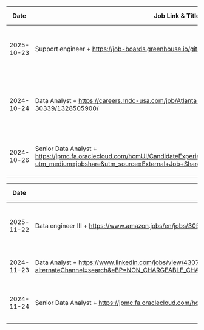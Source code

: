 | Date | Job Link & Title | Name of Person(s) Contacted With | Status | Notes About Position/People |
|------|------------------|----------------------------------|--------|-----------------------------|
| 2025-10-23 | Support engineer + https://job-boards.greenhouse.io/gitlab/jobs/8021748002  | Dylan Bernadi + https://www.linkedin.com/in/dylan-bernardi-07?lipi=urn%3Ali%3Apage%3Ad_flagship3_profile_view_base_contact_details%3BK3bUj%2BWvSXyE9NAaqofFrQ%3D%3D | In contact | Dylan is a UoP Alum and currently works as a backend engineer at Gitlab |
| 2024-10-24 | Data Analyst + https://careers.rndc-usa.com/job/Atlanta-Data-Analyst-IT-Lead-GA-30339/1328505900/ | Audrey Dykzeul + https://www.linkedin.com/in/audreydykzeul?lipi=urn%3Ali%3Apage%3Ad_flagship3_profile_view_base_contact_details%3B9X%2BdZVDgTFCywwTjjr6K%2FA%3D%3D | In contact | Audrey is a senior operations analyst at Republic national distribution company  |
| 2024-10-26 | Senior Data Analyst + https://jpmc.fa.oraclecloud.com/hcmUI/CandidateExperience/en/sites/CX_1001/job/210665642/?utm_medium=jobshare&utm_source=External+Job+Share | Tapiwanashe Zvidzwa + https://www.linkedin.com/in/zvidzwat?lipi=urn%3Ali%3Apage%3Ad_flagship3_profile_view_base_contact_details%3BSukpGSbgSvKNHa%2FkhVlf7Q%3D%3D | In contact | Tapiwanashe Zvidzwa is a Senior SWE at JP Morgan Chase |

| Date | Job Link & Title | Name of Person(s) Contacted With | Status | Notes About Position/People |
|------|------------------|----------------------------------|--------|-----------------------------|
| 2025-11-22 | Data engineer III + https://www.amazon.jobs/en/jobs/3057182/data-engineer-iii-amz9160537  | Blessing C + https://www.google.com/url?sa=t&source=web&rct=j&opi=89978449&url=https://www.linkedin.com/in/blessing-chirimbani-b0ba61173&ved=2ahUKEwiN_Yfjq6KQAxU9IjQIHVO5O3oQFnoECCIQAQ&usg=AOvVaw2XhHQbetdnG8URYhzDSr6H | In contact | Blessing is an Amazon Data engineer who recently graduated with her MSBA |
| 2024-11-23 | Data Analyst + https://www.linkedin.com/jobs/view/4307966285/?alternateChannel=search&eBP=NON_CHARGEABLE_CHANNEL&refId=WflNs5vda7KuVjUj5d3obg%3D%3D&trackingId=kXIrjt1W%2Bjnq%2Fxk5zZWerg%3D%3D&trk=d_flagship3_search_srp_jobs&lipi=urn%3Ali%3Apage%3Ad_flagship3_search_srp_jobs%3B9jST22ioQZuAWyOwHq%2Bhjw%3D%3D | Nicolette S + https://www.google.com/url?sa=t&source=web&rct=j&opi=89978449&url=https://www.linkedin.com/in/nicolette-sauramba-35661989&ved=2ahUKEwjzrdvksKKQAxX_HzQIHU4cGMIQFnoECB8QAQ&usg=AOvVaw3QDq5HcumKlCHzSXMr2j2_| In contact | Nicolette S works as a Data Analyst at Franklin Covey |
| 2024-11-24 | Senior Data Analyst + https://jpmc.fa.oraclecloud.com/hcmUI/CandidateExperience/en/sites/CX_1001/job/210665642/?utm_medium=jobshare&utm_source=External | Tapiwanashe Zvidzwa + https://www.linkedin.com/in/zvidzwat?lipi=urn%3Ali%3Apage%3Ad_flagship3_profile_view_base_contact_details%3BSukpGSbgSvKNHa%2FkhVlf7Q%3D%3D | In contact | Tapiwanashe Zvidzwa is a Senior SWE at JP Morgan Chase |
